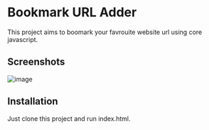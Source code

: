 
# Bookmark URL Adder

This project aims to boomark your favrouite website url using core javascript.




## Screenshots

![image](https://github.com/RohanJadhav100/bookmark-project-javascript/assets/135609778/275bfb83-9ddd-4987-a554-7f42f41a0825)


## Installation

Just clone this project and run index.html.
    
